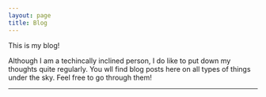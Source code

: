```yaml
---
layout: page
title: Blog
---
```


This is my blog!

Although I am a techincally inclined person, I do like to put down my thoughts quite regularly. You wll find blog posts here on all types of things under the sky. Feel free to go through them!
 	
<hr>	
